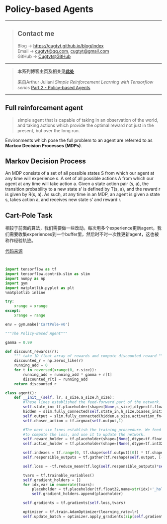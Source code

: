 # Policy-based Agents

---
> ## Contact me
> Blog -> <https://cugtyt.github.io/blog/index>  
> Email -> <cugtyt@qq.com>, <cugtyt@gmail.com>  
> GitHub -> [Cugtyt@GitHub](https://github.com/Cugtyt)

---

> **本系列博客主页及相关见**[**此处**](https://github.com/Cugtyt/blog/rl-notes/index)  
>
> 来自Arthur Juliani *Simple Reinforcement Learning with Tensorflow series* [Part 2 - Policy-based Agents](https://medium.com/@awjuliani/super-simple-reinforcement-learning-tutorial-part-2-ded33892c724)

---

## Full reinforcement agent

> simple agent that is capable of taking in an observation of the world, and taking actions which provide the optimal reward not just in the present, but over the long run.

Environments which pose the full problem to an agent are referred to as **Markov Decision Processes (MDPs)**.

## Markov Decision Process

An MDP consists of a set of all possible states S from which our agent at any time will experience s. A set of all possible actions A from which our agent at any time will take action a. Given a state action pair (s, a), the transition probability to a new state s’ is defined by T(s, a), and the reward r is given by R(s, a). As such, at any time in an MDP, an agent is given a state s, takes action a, and receives new state s’ and reward r.

## Cart-Pole Task

相较于前面的算法，我们需要做一些改动。每次用多个experience更新agent，我们需要收集experiences到一个buffer里，然后时不时一次性更新agent，这也被称作经验轨迹。

[代码来源](https://github.com/awjuliani/DeepRL-Agents/blob/master/Vanilla-Policy.ipynb)

``` python


import tensorflow as tf
import tensorflow.contrib.slim as slim
import numpy as np
import gym
import matplotlib.pyplot as plt
%matplotlib inline

try:
    xrange = xrange
except:
    xrange = range

env = gym.make('CartPole-v0')

"""The Policy-Based Agent"""

gamma = 0.99

def discount_rewards(r):
    """ take 1D float array of rewards and compute discounted reward """
    discounted_r = np.zeros_like(r)
    running_add = 0
    for t in reversed(xrange(0, r.size)):
        running_add = running_add * gamma + r[t]
        discounted_r[t] = running_add
    return discounted_r

class agent():
    def __init__(self, lr, s_size,a_size,h_size):
        #These lines established the feed-forward part of the network. The agent takes a state and produces an action.
        self.state_in= tf.placeholder(shape=[None,s_size],dtype=tf.float32)
        hidden = slim.fully_connected(self.state_in,h_size,biases_initializer=None,activation_fn=tf.nn.relu)
        self.output = slim.fully_connected(hidden,a_size,activation_fn=tf.nn.softmax,biases_initializer=None)
        self.chosen_action = tf.argmax(self.output,1)

        #The next six lines establish the training proceedure. We feed the reward and chosen action into the network
        #to compute the loss, and use it to update the network.
        self.reward_holder = tf.placeholder(shape=[None],dtype=tf.float32)
        self.action_holder = tf.placeholder(shape=[None],dtype=tf.int32)

        self.indexes = tf.range(0, tf.shape(self.output)[0]) * tf.shape(self.output)[1] + self.action_holder
        self.responsible_outputs = tf.gather(tf.reshape(self.output, [-1]), self.indexes)

        self.loss = -tf.reduce_mean(tf.log(self.responsible_outputs)*self.reward_holder)

        tvars = tf.trainable_variables()
        self.gradient_holders = []
        for idx,var in enumerate(tvars):
            placeholder = tf.placeholder(tf.float32,name=str(idx)+'_holder')
            self.gradient_holders.append(placeholder)

        self.gradients = tf.gradients(self.loss,tvars)

        optimizer = tf.train.AdamOptimizer(learning_rate=lr)
        self.update_batch = optimizer.apply_gradients(zip(self.gradient_holders,tvars))
```